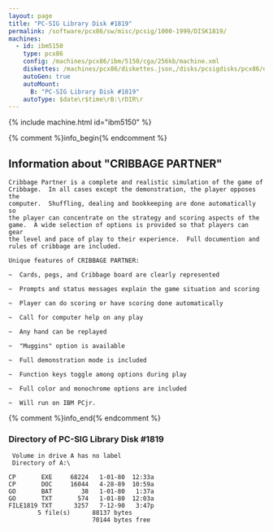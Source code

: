 ```yaml
---
layout: page
title: "PC-SIG Library Disk #1819"
permalink: /software/pcx86/sw/misc/pcsig/1000-1999/DISK1819/
machines:
  - id: ibm5150
    type: pcx86
    config: /machines/pcx86/ibm/5150/cga/256kb/machine.xml
    diskettes: /machines/pcx86/diskettes.json,/disks/pcsigdisks/pcx86/diskettes.json
    autoGen: true
    autoMount:
      B: "PC-SIG Library Disk #1819"
    autoType: $date\r$time\rB:\rDIR\r
---
```


{% include machine.html id="ibm5150" %}

{% comment %}info_begin{% endcomment %}

## Information about "CRIBBAGE PARTNER"

    Cribbage Partner is a complete and realistic simulation of the game of
    Cribbage.  In all cases except the demonstration, the player opposes the
    computer.  Shuffling, dealing and bookkeeping are done automatically so
    the player can concentrate on the strategy and scoring aspects of the
    game.  A wide selection of options is provided so that players can gear
    the level and pace of play to their experience.  Full documention and
    rules of cribbage are included.
    
    Unique features of CRIBBAGE PARTNER:
    
    ~  Cards, pegs, and Cribbage board are clearly represented
    
    ~  Prompts and status messages explain the game situation and scoring
    
    ~  Player can do scoring or have scoring done automatically
    
    ~  Call for computer help on any play
    
    ~  Any hand can be replayed
    
    ~  "Muggins" option is available
    
    ~  Full demonstration mode is included
    
    ~  Function keys toggle among options during play
    
    ~  Full color and monochrome options are included
    
    ~  Will run on IBM PCjr.
{% comment %}info_end{% endcomment %}


### Directory of PC-SIG Library Disk #1819

     Volume in drive A has no label
     Directory of A:\

    CP       EXE     68224   1-01-80  12:33a
    CP       DOC     16044   4-28-89  10:59a
    GO       BAT        38   1-01-80   1:37a
    GO       TXT       574   1-01-80  12:03a
    FILE1819 TXT      3257   7-12-90   3:47p
            5 file(s)      88137 bytes
                           70144 bytes free
